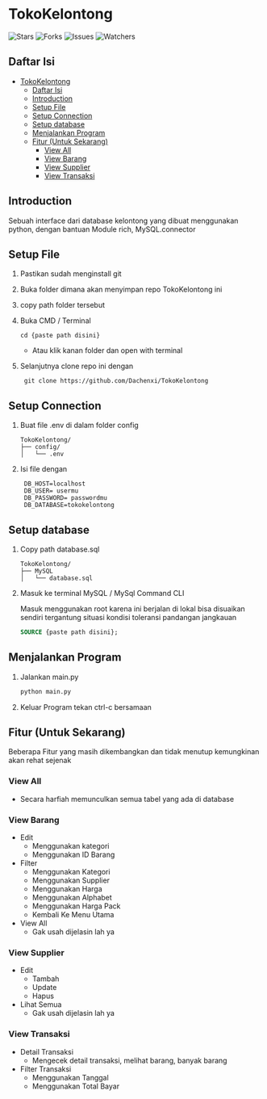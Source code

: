 # TokoKelontong

![Stars](https://img.shields.io/github/stars/Dachenxi/tokokelontong?style=social)
![Forks](https://img.shields.io/github/forks/Dachenxi/tokokelontong?style=social)
![Issues](https://img.shields.io/github/issues/Dachenxi/tokokelontong)
![Watchers](https://img.shields.io/github/watchers/Dachenxi/tokokelontong?style=social)

## Daftar Isi

- [TokoKelontong](#tokokelontong)
  - [Daftar Isi](#daftar-isi)
  - [Introduction](#introduction)
  - [Setup File](#setup-file)
  - [Setup Connection](#setup-connection)
  - [Setup database](#setup-database)
  - [Menjalankan Program](#menjalankan-program)
  - [Fitur (Untuk Sekarang)](#fitur-untuk-sekarang)
    - [View All](#view-all)
    - [View Barang](#view-barang)
    - [View Supplier](#view-supplier)
    - [View Transaksi](#view-transaksi)

## Introduction

Sebuah interface dari database kelontong yang dibuat menggunakan python, dengan bantuan Module rich, MySQL.connector

## Setup File

1. Pastikan sudah menginstall git
2. Buka folder dimana akan menyimpan repo TokoKelontong ini
3. copy path folder tersebut
4. Buka CMD / Terminal

   ```plain
   cd {paste path disini}
   ```

   - Atau klik kanan folder dan open with terminal
5. Selanjutnya clone repo ini dengan

   ```plain
    git clone https://github.com/Dachenxi/TokoKelontong

## Setup Connection

1. Buat file .env di dalam folder config

   ```plaintext
   TokoKelontong/
   ├── config/
   │   └── .env
2. Isi file dengan

   ```plaintext
    DB_HOST=localhost
    DB_USER= usermu
    DB_PASSWORD= passwordmu
    DB_DATABASE=tokokelontong

## Setup database

1. Copy path database.sql

    ```plaintext
    TokoKelontong/
    ├── MySQL
    │   └── database.sql
2. Masuk ke terminal MySQL / MySql Command CLI

    Masuk menggunakan root karena ini berjalan di lokal bisa disuaikan sendiri tergantung situasi kondisi toleransi pandangan jangkauan

    ```sql
    SOURCE {paste path disini};

## Menjalankan Program

1. Jalankan main.py

    ```bash
    python main.py
2. Keluar Program tekan ctrl-c bersamaan

## Fitur (Untuk Sekarang)

Beberapa Fitur yang masih dikembangkan dan tidak menutup kemungkinan akan rehat sejenak

### View All

- Secara harfiah memunculkan semua tabel yang ada di database

### View Barang

- Edit
  - Menggunakan kategori
  - Menggunakan ID Barang
- Filter
  - Menggunakan Kategori
  - Menggunakan Supplier
  - Menggunakan Harga
  - Menggunakan Alphabet
  - Menggunakan Harga Pack
  - Kembali Ke Menu Utama
- View All
  - Gak usah dijelasin lah ya

### View Supplier

- Edit
  - Tambah
  - Update
  - Hapus
- Lihat Semua
  - Gak usah dijelasin lah ya

### View Transaksi

- Detail Transaksi
  - Mengecek detail transaksi, melihat barang, banyak barang
- Filter Transaksi
  - Menggunakan Tanggal
  - Menggunakan Total Bayar
